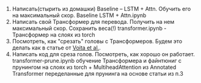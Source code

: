 
1. Написать(стырить из домашки) Baseline – LSTM + Attn. Обучить его на максимальный скор. 
Baseline LSTM + Attn.ipynb 
2. Написать свой Трансформер для перевода. Получить на нем максимальный скор. Сохранить веса(!)
transformer.ipynb - Трансформер на слоях из torch
3. Посмотреть, как "срезать" головы с Трансформеров. Будем это делать как в статье от [Voita et al.](https://www.aclweb.org/anthology/P19-1580/).
4. Написать код для среза голов. Посмотреть, как хорошо он работает.
transformer-prune.ipynb обучение Трансформера и файнтюниг с прунингом на слоях из torch + MultiheadAttention из Annotated Transformer переделанные для прунинга на основе статьи из п.3

